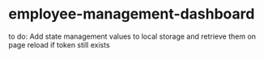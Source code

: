 # employee-management-dashboard

to do: Add state management values to local storage and retrieve them on page reload if token still exists